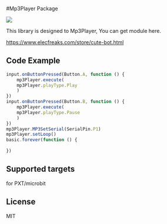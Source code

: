 
#Mp3Player Package

![](/image.png/)

This library is designed to Mp3Player, You can get module here.

https://www.elecfreaks.com/store/cute-bot.html

## Code Example

```JavaScript
input.onButtonPressed(Button.A, function () {
    mp3Player.execute(
    mp3Player.playType.Play
    )
})
input.onButtonPressed(Button.B, function () {
    mp3Player.execute(
    mp3Player.playType.Pause
    )
})
mp3Player.MP3SetSerial(SerialPin.P1)
mp3Player.setLoop()
basic.forever(function () {
	
})

```
## Supported targets
for PXT/microbit

## License
MIT

